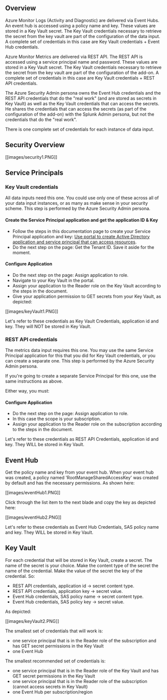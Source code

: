 ## Overview
Azure Monitor Logs (Activity and Diagnostic) are delivered via Event Hubs. An event hub is accessed using a policy name and key. These values are stored in a Key Vault secret. The Key Vault credentials necessary to retrieve the secret from the key vault are part of the configuration of the data input. A complete set of credentials in this case are Key Vault credentials + Event Hub credentials.

Azure Monitor Metrics are delivered via REST API. The REST API is accessed using a service principal name and password. These values are stored in a Key Vault secret. The Key Vault credentials necessary to retrieve the secret from the key vault are part of the configuration of the add-on. A complete set of credentials in this case are Key Vault credentials + REST API credentials.

The Azure Security Admin persona owns the Event Hub credentials and the REST API credentials that do the "real work" (and are stored as secrets in Key Vault) as well as the Key Vault credentials that can access the secrets. He shares the credentials that can access the secrets (as part of the configuration of the add-on) with the Splunk Admin persona, but not the credentials that do the "real work".

There is one complete set of credentials for each instance of data input. 

## Security Overview
[[images/security1.PNG]]

## Service Principals

### Key Vault credentials

All data inputs need this one. You could use only one of these across all of your data input instances, or as many as make sense in your security scheme. This step is performed by the Azure Security Admin persona.

#### Create the Service Principal application and get the application ID & Key

* Follow the steps in this documentation page to create your Service Principal application and key: [Use portal to create Active Directory application and service principal that can access resources](https://docs.microsoft.com/en-us/azure/azure-resource-manager/resource-group-create-service-principal-portal#create-an-active-directory-application).
* Do the next step on the page: Get the Tenant ID. Save it aside for the moment.

#### Configure Application

* Do the next step on the page: Assign application to role. 
* Navigate to your Key Vault in the portal.
* Assign your application to the Reader role on the Key Vault according to the steps in the document.
* Give your application permission to GET secrets from your Key Vault, as depicted:

[[images/keyVault1.PNG]]

Let's refer to these credentials as Key Vault Credentials, application id and key. They will NOT be stored in Key Vault.

### REST API credentials

The metrics data input requires this one. You may use the same Service Principal application for this that you did for Key Vault credentials, or you can create a separate one. This step is performed by the Azure Security Admin persona.

If you're going to create a separate Service Principal for this one, use the same instructions as above.

Either way, you must:

#### Configure Application

* Do the next step on the page: Assign application to role. 
* In this case the scope is your subscription.
* Assign your application to the Reader role on the subscription according to the steps in the document.

Let's refer to these credentials as REST API Credentials, application id and key. They WILL be stored in Key Vault. 

## Event Hub

Get the policy name and key from your event hub. When your event hub was created, a policy named 'RootManageSharedAccessKey' was created by default and has the necessary permissions. As shown here:

[[images/eventHub1.PNG]]

Click through the list item to the next blade and copy the key as depicted here:

[[images/eventHub2.PNG]]

Let's refer to these credentials as Event Hub Credentials, SAS policy name and key. They WILL be stored in Key Vault. 

## Key Vault

For each credential that will be stored in Key Vault, create a secret. The name of the secret is your choice. Make the content type of the secret the name of the credential. Make the value of the secret the key of the credential. So:

* REST API credentials, application id -> secret content type.
* REST API credentials, application key -> secret value.
* Event Hub credentials, SAS policy name -> secret content type.
* Event Hub credentials, SAS policy key -> secret value.

As depicted:

[[images/keyVault2.PNG]]

The smallest set of credentials that will work is:
* one service principal that is in the Reader role of the subscription and has GET secret permissions in the Key Vault
* one Event Hub

The smallest recommended set of credentials is:
* one service principal that is in the Reader role of the Key Vault and has GET secret permissions in the Key Vault
* one service principal that is in the Reader role of the subscription (cannot access secrets in Key Vault)
* one Event Hub per subscription/region

